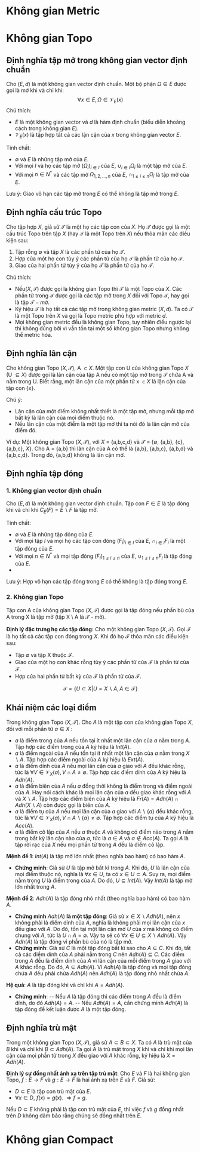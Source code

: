 # Không gian Metric

# Không gian Topo

## Định nghĩa tập mở trong không gian vector định chuẩn

Cho $(E,d)$ là một không gian vector định chuẩn. Một bộ phận $\Omega \in E$ được gọi là mở khi và chỉ khi:
$$
\forall x \in E, \Omega \in \mathcal{V}_E(x)
$$
Chú thích:
- $E$ là một không gian vector và $d$ là hàm định chuẩn (biểu diễn khoảng cách trong không gian $E$).
- $\mathcal{V}_E(x)$ là tập hợp tất cả các lận cận của $x$ trong không gian vector $E$.

Tính chất:
-  $\emptyset$ và $E$ là những tập mở của $E$.
- Với mọi $I$ và họ các tập mở $(\Omega_i)_{i \in I}$ của $E$, $\cup_{i \in I}\Omega_i$ là một tập mở của $E$.
- Với mọi $n \in N^{*}$ và các tập mở $\Omega_{1,2,...,n}$ của $E$, $\cap_{1 \leq i \leq n}\Omega_i$ là tập mở của $E$.

Lưu ý: Giao vô hạn các tập mở trong $E$ có thể không là tập mở trong $E$.

## Định nghĩa cấu trúc Topo

Cho tập hợp $X$, giả sử $\mathcal{T}$ là một họ các tập con của $X$. Họ $\mathcal{T}$ được gọi là một cấu trúc Topo trên tập $X$ (hay $\mathcal{T}$ là một Topo trên $X$) nếu thỏa mãn các điều kiện sau:
1. Tập rỗng $\emptyset$ và tập $X$ là các phần tử của họ $\mathcal{T}$.
2. Hợp của một họ con tùy ý các phần tử của họ $\mathcal{T}$ là phần tử của họ $\mathcal{T}$.
3. Giao của hai phần tử tùy ý của họ $\mathcal{T}$ là phần tử của họ $\mathcal{T}$.

Chú thích:
- Nếu$(X,\mathcal{T})$ được gọi là không gian Topo thì $\mathcal{T}$ là một Topo của $X$. Các phần tử trong $\mathcal{T}$ được gọi là các tập mở trong $X$ đối với Topo $\mathcal{T}$, hay gọi là tập $\mathcal{T}-mở$.
- Ký hiệu $\mathcal{T}$ là họ tất cả các tập mở trong không gian metric $(X,d)$. Ta có $\mathcal{T}$ là một Topo trên $X$ và gọi là Topo metric phù hợp với metric $d$.
- Mọi không gian metric đều là không gian Topo, tuy nhiên điều ngược lại thì không đúng bởi vì vẫn tồn tại một số không gian Topo nhưng không thể metric hóa.

## Định nghĩa lân cận

Cho không gian Topo $(X,\mathcal{T})$, A $\subset X$. Một tập con U của không gian Topo $X$ (U $\subseteq X$) được gọi là lân cận của tập A nếu có một tập mở trong $\mathcal{T}$ chứa A và nằm trong U. Biết rằng, một lân cận của một phần tử x $\in X$ là lận cận của tập con {x}.

Chú ý:
- Lân cận của một điểm không nhất thiết là một tập mở, nhưng mỗi tập mở bất kỳ là lân cận của mọi điểm thuộc nó.
- Nếu lân cận của một điểm là một tập mở thì ta nói đó là lân cận mở của điểm đó.

Ví dụ: Một không gian Topo $(X,\mathcal{T})$, với $X$ = {a,b,c,d} và $\mathcal{T}$ = {$\emptyset$, {a,b}, {c}, {a,b,c}, $X$}. Cho A = {a,b} thì lân cận của A có thể là {a,b}, {a,b,c}, {a,b,d} và {a,b,c,d}. Trong đó, {a,b,d} không là lân cận mở.

## Định nghĩa tập đóng

### 1. Không gian vector định chuẩn

Cho $(E,d)$ là một không gian vector định chuẩn. Tập con $F \in E$ là tập đóng khi và chỉ khi $C_E(F) = E\backslash F$ là tập mở.

Tính chất:
-  $\emptyset$ và $E$ là những tập đóng của $E$.
- Với mọi tập $I$ và mọi họ các tập con đóng $(F_i)_{i \in I}$ của $E$, $\cap_{i \in I}F_i$ là một tập đóng của $E$.
- Với mọi $n \in N^*$ và mọi tập đóng $(F_i)_{1 \leq i \leq n}$ của $E$, $\cup_{1 \leq i \leq n}F_i$ là tập đóng của $E$.
- 
Lưu ý: Hợp vô hạn các tập đóng trong $E$ có thể không là tập đóng trong $E$.

### 2. Không gian Topo

Tập con A của không gian Topo $(X,\mathcal{T})$ được gọi là tập đóng nếu phần bù của A trong X là tập mở (tập X \ A là $\mathcal{T}$ - mở).

**Định lý đặc trưng họ các tập đóng:** Cho một không gian Topo $(X,\mathcal{T})$. Gọi $\mathcal{F}$ là họ tất cả các tập con đóng trong $X$. Khi đó họ $\mathcal{F}$ thỏa mãn các điều kiện sau:
- Tập $\emptyset$ và tập X thuộc $\mathcal{F}$.
- Giao của một họ con khác rỗng tùy ý các phần tử của $\mathcal{F}$ là phần tử của $\mathcal{F}$.
- Hợp của hai phần tử bất kỳ của $\mathcal{F}$ là phần tử của $\mathcal{F}$.

$$
\mathcal{T} = \{U \subset X | U = X \backslash A, A \in \mathcal{F}\}
$$

## Khái niệm các loại điểm

Trong không gian Topo $(X, \mathcal{T})$. Cho $A$ là một tập con của không gian Topo $X$, đối với mỗi phần tử $a \in X$ :
- $a$ là điểm trong của $A$ nếu tồn tại ít nhất một lân cận của $a$ nằm trong $A$. Tập hợp các điểm trong của $A$ ký hiệu là $Int(A)$.
- $a$ là điểm ngoài của $A$ nếu tồn tại ít nhất một lân cận của $a$ nằm trong $X\backslash A$. Tập hợp các điểm ngoài của $A$ ký hiệu là $Ext(A)$.
- $a$ là điểm dính của $A$ nếu mọi lân cận của $a$ giao với $A$ đều khác rỗng, tức là $\forall V \in \mathcal{V}_X(a), V \cap A \neq \emptyset$. Tập hợp các điểm dính của $A$ ký hiệu là $Adh(A)$.
- $a$ là điểm biên của $A$ nếu $a$ đồng thời không là điểm trong và điểm ngoài của $A$. Hay nói cách khác là mọi lân cận của $a$ đều giao khác rỗng với $A$ và $X \backslash A$. Tập hợp các điểm biên của $A$ ký hiệu là $Fr(A) = Adh(A) \cap Adh(X\backslash A)$ còn được gọi là biên của $A$.
- $a$ là điểm tụ của $A$ nếu mọi lân cận của $a$ giao với $A \backslash \{a\}$ đều khác rỗng, tức là $\forall V \in \mathcal{V}_X(a), V \cap A \backslash \{a\} \neq \emptyset$. Tập hợp các điểm tụ của $A$ ký hiệu là $Acc(A)$.
- $a$ là điểm cô lập của $A$ nếu $a$ thuộc $A$ và không có điểm nào trong $A$ nằm trong bất kỳ lân cận nào của $a$, tức là $a \in A$ và $a \notin Acc(A)$. Ta gọi $A$ là tập rời rạc của $X$ nếu mọi phần tử trong $A$ đều là điểm cô lập.

**Mệnh đề 1**: $Int(A)$ là tập mở lớn nhất (theo nghĩa bao hàm) có bao hàm $A$.

- **Chứng minh**: Giả sử $U$ là tập mở bất kì trong $A$. Khi đó, $U$ là lân cận của mọi điểm thuộc nó, nghĩa là $\forall x \in U$, ta có $x \in U \subset A$. Suy ra, mọi điểm nằm trong $U$ là điểm trong của $A$. Do đó, $U \subseteq Int(A)$. Vậy $Int(A)$ là tập mở lớn nhất trong $A$.

**Mệnh đề 2**: $Adh(A)$ là tập đóng nhỏ nhất (theo nghĩa bao hàm) có bao hàm $A$.

- **Chứng minh** $Adh(A)$ **là một tập đóng**: Giả sử $x \in X \backslash Adh(A)$, nên $x$ không phải là điểm dính của $A$, nghĩa là không phải mọi lân cận của $x$ đều giao với $A$. Do đó, tồn tại một lân cận mở $U$ của $x$ mà không có điểm chung với $A$, tức là $U \cap A = \emptyset$. Vậy ta sẽ có $\forall x \in U \subseteq X \backslash Adh(A)$. Vậy $Adh(A)$ là tập đóng vì phần bù của nó là tập mở.
- **Chứng minh**: Giả sử $C$ là một tập đóng bất kì sao cho $A \subseteq C$. Khi đó, tất cả các điểm dính của $A$ phải nằm trong $C$ nên $Adh(A) \subseteq C$. Các điểm trong $A$ đều là điểm dính của $A$ vì lân cận của mỗi điểm trong $A$ giao với $A$ khác rỗng. Do đó, $A \subseteq Adh(A)$. Vì $Adh(A)$ là tập đóng và mọi tập đóng chứa $A$ đều phải chứa $Adh(A)$ nên $Adh(A)$ là tập đóng nhỏ nhất chứa $A$.

**Hệ quả**: $A$ là tập đóng khi và chỉ khi $A = Adh(A)$.
- **Chứng minh**:
-- Nếu $A$ là tập đóng thì các điểm trong $A$ đều là điểm dính, do đó $Adh(A) = A$.
-- Nếu $Adh(A) = A$, cần chứng minh $Adh(A)$ là tập đóng để kết luận được $A$ là một tập đóng.

## Định nghĩa trù mật 

Trong một không gian Topo $(X, \mathcal{T})$, giả sử $A \subset B \subset X$. Ta có $A$ là trù mật của $B$ khi và chỉ khi $B \subset Adh(A)$. Ta gọi A là trù mật trong $X$ khi và chỉ khi mọi lân cận của mọi phần tử trong $X$ đều giao với $A$ khác rỗng, ký hiệu là  $X = Adh(A)$. 

**Định lý sự đồng nhất ánh xạ trên tập trù mật**: Cho $E$ và $F$ là hai không gian Topo, $f:E \rightarrow F$ và $g:E \rightarrow F$ là hai ánh xạ trên $E$ và $F$. Giả sử:
- $D \subset E$ là tập con trù mật của $E$.
- $\forall x \in D$, $f(x) = g(x)$.
$\Rightarrow f = g$.

Nếu $D \subset E$ không phải là tập con trù mật của $E$, thì việc $f$ và $g$ đồng nhất trên $D$ không đảm bảo rằng chúng sẽ đồng nhất trên $E$.

# Không gian Compact
